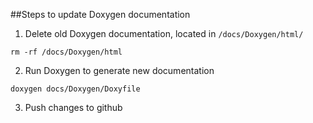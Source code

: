 ##Steps to update Doxygen documentation

1) Delete old Doxygen documentation, located in `/docs/Doxygen/html/`
```
rm -rf /docs/Doxygen/html
```

2) Run Doxygen to generate new documentation
```
doxygen docs/Doxygen/Doxyfile
```
3) Push changes to github